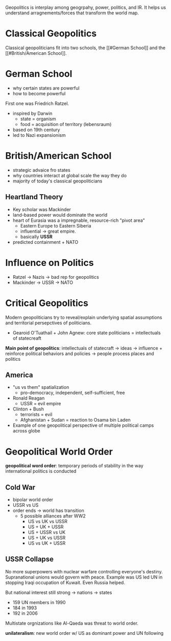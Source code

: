 Geopolitics is interplay among geogrpahy, power, politics, and IR. It helps us understand arragnements/forces that transform the world map.

# Classical Geopolitics

Classical geopoliticians fit into two schools, the [[#German School]] and the [[#British/American School]].

# German School

- why certain states are powerful
- how to become powerful

First one was Friedrich Ratzel.
- inspired by Darwin
	- state = organism
	- food = acquisition of territory (lebensraum)
- based on 19th century
- led to Nazi expansionism

# British/American School

- strategic advaice fro states
- why countries interact at global scale the way they do
- majority of today's classical geopoliticians

## Heartland Theory

- Key scholar was Mackinder
- land-based power would dominate the world 
- heart of Eurasia was a impregnable, resource-rich "pivot area" 
	- Eastern Europe to Eastern Siberia
	- influential -> great empire.
	- basically **USSR**
- predicted containment + NATO

# Influence on Politics

- Ratzel -> Nazis -> bad rep for geopolitics
- Mackinder -> USSR -> NATO

# Critical Geopolitics

Modern geopoliticians try to reveal/explain underlying spatial assumptions and territorial persepctives of politicians.
- Gearoid O'Tuathail + John Agnew: core state politicians = intellectuals of statecreaft

**Main point of geopolitics**: intellectuals of statecraft -> ideas -> influence + reinforce political behaviors and policies -> people process places and politics

## America

- "us vs them" spatialization
	- pro-democracy, independent, self-sufficient, free
- Ronald Reagan
	- USSR = evil empire
- Clinton + Bush
	- terrorists = evil
	- Afghanistan + Sudan = reaction to Osama bin Laden
- Example of one geopolitical perspective of multiple political camps across globe

# Geopolitical World Order

**geopolitical word order**: temporary periods of stability in the way international politics is conducted

## Cold War

- bipolar world order
- USSR vs US
- order ends -> world has transition
	- 5 possible alliances after WW2
		- US vs UK vs USSR
		- US + UK + USSR
		- US + USSR vs UK
		- US + UK vs USSR
		- US vs UK + USSR

## USSR Collapse

No more superpowers with nuclear warfare controlling everyone's destiny. Supranational unions would govern with peace. Example was US led UN in stopping Iraqi occupation of Kuwait. Even Russia helped.

But national interest still strong -> nations -> states
- 159 UN members in 1990
- 184 in 1993
- 192 in 2006

Multistate orgnizations like Al-Qaeda was threat to world order.

**unilateralism**: new world order w/ US as dominant power and UN following



 



